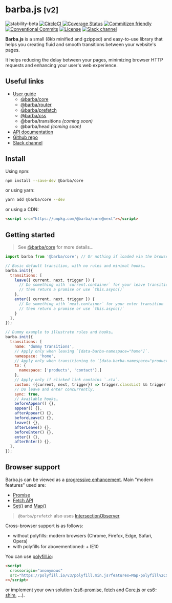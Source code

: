 # barba.js <small>[v2]</small>

![stability-beta](https://img.shields.io/badge/stability-beta-lightgrey.svg?style=flat-square)
[![CircleCI](https://img.shields.io/circleci/project/github/barbajs/barba/master.svg?style=flat-square)](https://circleci.com/gh/barbajs/barba/tree/master)
[![Coverage Status](https://img.shields.io/coveralls/github/barbajs/barba/master.svg?style=flat-square)](https://coveralls.io/github/barbajs/barba?branch=master)
[![Commitizen friendly](https://img.shields.io/badge/commitizen-friendly-brightgreen.svg?style=flat-square)](http://commitizen.github.io/cz-cli/)
[![Conventional Commits](https://img.shields.io/badge/Conventional%20Commits-1.0.0-yellow.svg?style=flat-square)](https://conventionalcommits.org)
[![License](https://img.shields.io/badge/license-MIT-green.svg?style=flat-square)](https://github.com/barbajs/barba/blob/master/LICENSE)
[![Slack channel](https://img.shields.io/badge/slack-channel-purple.svg?style=flat-square&logo=slack)](https://barbajs.slack.com)

**Barba.js** is a small (8kb minified and gzipped) and easy-to-use library that helps you creating fluid and smooth transitions between your website's pages.

It helps reducing the delay between your pages, minimizing browser HTTP requests and enhancing your user's web experience.

## Useful links

- [User guide](https://barba.js.org/docs/v2/user/)
  - [@barba/core](https://barba.js.org/docs/v2/user/core.html)
  - [@barba/router](https://barba.js.org/docs/v2/user/router.html)
  - [@barba/prefetch](https://barba.js.org/docs/v2/user/prefetch.html)
  - [@barba/css](https://barba.js.org/docs/v2/user/css.html)
  - @barba/transitions _(coming soon)_
  - @barba/head _(coming soon)_
- [API documentation](https://barba.js.org/docs/v2/api/)
- [Github repo](https://github.com/barbajs/barba)
- [Slack channel](https://barbajs.slack.com)

## Install

Using npm:

```sh
npm install --save-dev @barba/core
```

or using yarn:

```sh
yarn add @barba/core --dev
```

or using a CDN:

```html
<script src="https://unpkg.com/@barba/core@next"></script>
```

## Getting started

> See [@barba/core](https://barba.js.org/docs/v2/user/core.html) for more details…

```js
import barba from '@barba/core'; // Or nothing if loaded via the browser

// Basic default transition, with no rules and minimal hooks…
barba.init({
  transitions: [
    leave({ current, next, trigger }) {
      // Do something with `current.container` for your leave transition
      // then return a promise or use `this.async()`
    },
    enter({ current, next, trigger }) {
      // Do something with `next.container` for your enter transition
      // then return a promise or use `this.async()`
    }
  ],
});

// Dummy example to illustrate rules and hooks…
barba.init({
  transitions: [
    name: 'dummy transitions',
    // Apply only when leaving `[data-barba-namespace="home"]`.
    namespace: 'home',
    // Apply only when transitioning to `[data-barba-namespace="products | contact"]`.
    to: {
      namespace: ['products', 'contact'],]
    },
    // Apply only if clicked link contains `.cta`.
    custom: ({current, next, trigger}) => trigger.classList && trigger.classList.contains('cta'),
    // Do leave and enter concurrently.
    sync: true,
    // Available hooks…
    beforeAppear() {},
    appear() {},
    afterAppear() {},
    beforeLeave() {},
    leave() {},
    afterLeave() {},
    beforeEnter() {},
    enter() {},
    afterEnter() {},
  ],
});
```

## Browser support

Barba.js can be viewed as a [progressive enhancement](https://www.smashingmagazine.com/2009/04/progressive-enhancement-what-it-is-and-how-to-use-it/).
Main "modern features" used are:

- [Promise](https://developer.mozilla.org/en-US/docs/Web/JavaScript/Reference/Global_Objects/Promise)
- [Fetch API](https://developer.mozilla.org/en-US/docs/Web/API/Fetch_API)
- [Set()](https://developer.mozilla.org/en-US/docs/Web/JavaScript/Reference/Global_Objects/Set) and [Map()](https://developer.mozilla.org/en-US/docs/Web/JavaScript/Reference/Global_Objects/Map)

> `@barba/prefetch` also uses [IntersectionObserver](https://developer.mozilla.org/en-US/docs/Web/API/Intersection_Observer_API)

Cross-browser support is as follows:

- without polyfills: modern browsers (Chrome, Firefox, Edge, Safari, Opera)
- with polyfills for abovementioned: + IE10

You can use [polyfill.io](https://polyfill.io/v3/):

```html
<script
  crossorigin="anonymous"
  src="https://polyfill.io/v3/polyfill.min.js?features=Map-polyfill%2CSet-polyfill%2CPromise-polyfill%2Cfetch-polyfill%2CIntersectionObserver-polyfill"
></script>
```

or implement your own solution ([es6-promise](https://github.com/stefanpenner/es6-promise), [fetch](https://github.com/github/fetch) and [Core.js](https://github.com/zloirock/core-js) or [es6-shim](https://github.com/paulmillr/es6-shim/blob/master/README.md), …).

